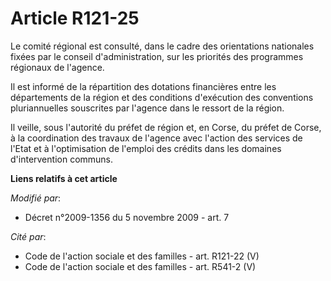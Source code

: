 # Article R121-25

Le comité régional est consulté, dans le cadre des orientations nationales fixées par le conseil d'administration, sur les
priorités des programmes régionaux de l'agence.

Il est informé de la répartition des dotations financières entre les départements de la région et des conditions d'exécution
des conventions pluriannuelles souscrites par l'agence dans le ressort de la région.

Il veille, sous l'autorité du préfet de région et, en Corse, du préfet de Corse, à la coordination des travaux de l'agence
avec l'action des services de l'Etat et à l'optimisation de l'emploi des crédits dans les domaines d'intervention communs.

**Liens relatifs à cet article**

_Modifié par_:

  - Décret n°2009-1356 du 5 novembre 2009 - art. 7

_Cité par_:

  - Code de l'action sociale et des familles - art. R121-22 (V)
  - Code de l'action sociale et des familles - art. R541-2 (V)
